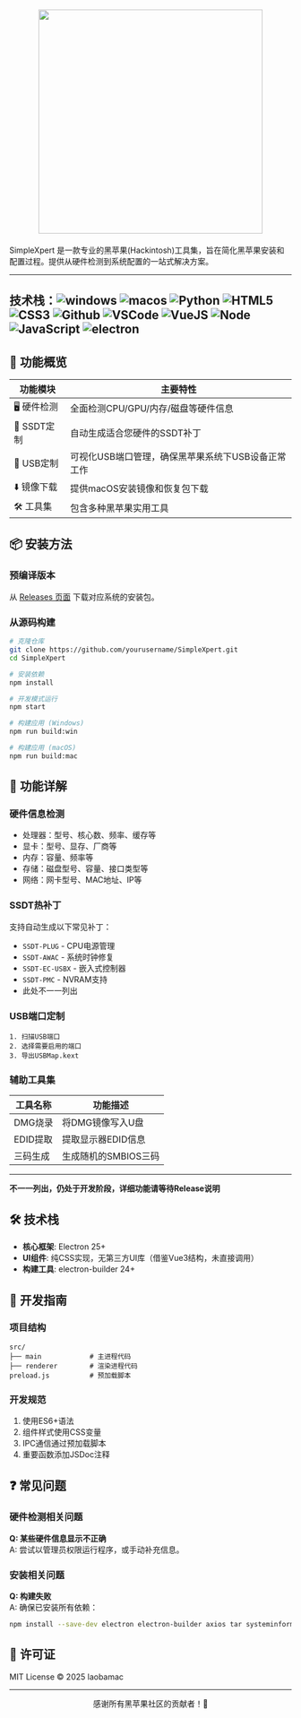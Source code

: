 # <div align="center"><img src="https://img.wjwj.top/2025/05/25/69f795c3fecc1fb0a2de050f910fa3d8.png" width="400"></div>

SimpleXpert 是一款专业的黑苹果(Hackintosh)工具集，旨在简化黑苹果安装和配置过程。提供从硬件检测到系统配置的一站式解决方案。

------
技术栈：![windows](https://img.shields.io/badge/windows-0078D6?logo=windows&logoColor=white) ![macos](https://img.shields.io/badge/macOS-000000?logo=macos) ![Python](https://img.shields.io/badge/Python-14354C.svg?logo=python&logoColor=white) ![HTML5](https://img.shields.io/badge/HTML5-E34F26.svg?logo=html5&logoColor=white) ![CSS3](https://img.shields.io/badge/CSS3-1572B6.svg?logo=css3&logoColor=white) ![Github](https://img.shields.io/badge/Github-100000.svg?logo=github&logoColor=white) ![VSCode](https://img.shields.io/badge/VSCode-007ACC?logo=visual-studio-code&logoColor=white) ![VueJS](https://img.shields.io/badge/Vue.js-35495e.svg?logo=vue.js&logoColor=4FC08D) ![Node](https://img.shields.io/badge/Node.js-43853D.svg?logo=node.js&logoColor=white) ![JavaScript](https://img.shields.io/badge/JavaScript-323330.svg?logo=javascript&logoColor=F7DF1E) ![electron](https://img.shields.io/badge/Electron-FFFFFF?logo=electron)
------

## 🚀 功能概览

| 功能模块       | 主要特性                                                                 |
|----------------|--------------------------------------------------------------------------|
| 🖥️ 硬件检测     | 全面检测CPU/GPU/内存/磁盘等硬件信息                                      |
| 🔧 SSDT定制     | 自动生成适合您硬件的SSDT补丁                                             |
| 🔌 USB定制      | 可视化USB端口管理，确保黑苹果系统下USB设备正常工作                       |
| ⬇️ 镜像下载     | 提供macOS安装镜像和恢复包下载                                            |
| 🛠️ 工具集       | 包含多种黑苹果实用工具                                                   |

## 📦 安装方法

### 预编译版本
从 [Releases 页面](https://github.com/laobamac/SimpleXpert/releases) 下载对应系统的安装包。

### 从源码构建
```bash
# 克隆仓库
git clone https://github.com/yourusername/SimpleXpert.git
cd SimpleXpert

# 安装依赖
npm install

# 开发模式运行
npm start

# 构建应用 (Windows)
npm run build:win

# 构建应用 (macOS)
npm run build:mac
```

## 🧩 功能详解

### 硬件信息检测
- 处理器：型号、核心数、频率、缓存等
- 显卡：型号、显存、厂商等
- 内存：容量、频率等
- 存储：磁盘型号、容量、接口类型等
- 网络：网卡型号、MAC地址、IP等

### SSDT热补丁
支持自动生成以下常见补丁：
- `SSDT-PLUG` - CPU电源管理
- `SSDT-AWAC` - 系统时钟修复
- `SSDT-EC-USBX` - 嵌入式控制器
- `SSDT-PMC` - NVRAM支持
- 此处不一一列出

### USB端口定制
```
1. 扫描USB端口
2. 选择需要启用的端口
3. 导出USBMap.kext
```

### 辅助工具集
| 工具名称       | 功能描述                     |
|----------------|-----------------------------|
| DMG烧录        | 将DMG镜像写入U盘             |
| EDID提取       | 提取显示器EDID信息           |
| 三码生成       | 生成随机的SMBIOS三码         |
-----------------------------------------------
**不一一列出，仍处于开发阶段，详细功能请等待Release说明**

## 🛠️ 技术栈

- **核心框架**: Electron 25+
- **UI组件**: 纯CSS实现，无第三方UI库（借鉴Vue3结构，未直接调用）
- **构建工具**: electron-builder 24+

## 📜 开发指南

### 项目结构
```
src/
├── main            # 主进程代码
├── renderer        # 渲染进程代码
preload.js          # 预加载脚本
```

### 开发规范
1. 使用ES6+语法
2. 组件样式使用CSS变量
3. IPC通信通过预加载脚本
4. 重要函数添加JSDoc注释

## ❓ 常见问题

### 硬件检测相关问题
**Q: 某些硬件信息显示不正确**  
A: 尝试以管理员权限运行程序，或手动补充信息。

### 安装相关问题
**Q: 构建失败**  
A: 确保已安装所有依赖：
```bash
npm install --save-dev electron electron-builder axios tar systeminformation
```

## 📄 许可证

MIT License © 2025 laobamac

---

<div align="center">
感谢所有黑苹果社区的贡献者！🍎
</div>
